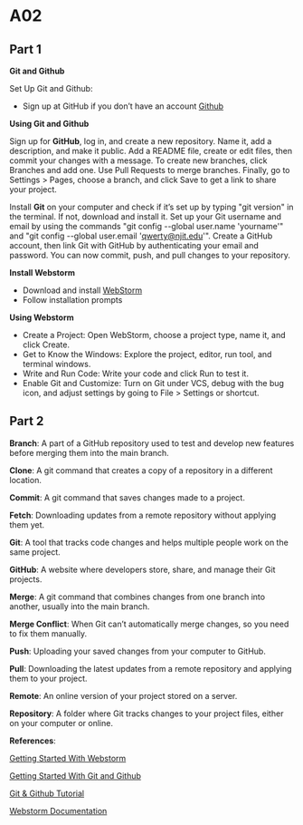 # A02
## **Part 1**

**Git and Github**

Set Up Git and Github:
- Sign up at GitHub if you don’t have an account [Github](https://git-scm.com/download/win)

**Using Git and Github** 

Sign up for **GitHub**, log in, and create a new repository. Name it, add a description, and make it public. Add a README file, create or edit files, then commit your changes with a message. To create new branches, click Branches and add one. Use Pull Requests to merge branches. Finally, go to Settings > Pages, choose a branch, and click Save to get a link to share your project.

Install **Git** on your computer and check if it’s set up by typing "git version" in the terminal. If not, download and install it. Set up your Git username and email by using the commands "git config --global user.name 'yourname'" and "git config --global user.email 'qwerty@njit.edu'". Create a GitHub account, then link Git with GitHub by authenticating your email and password. You can now commit, push, and pull changes to your repository.

**Install Webstorm**
 - Download and install [WebStorm](https://www.jetbrains.com/webstorm/download/#section=windows)
 - Follow installation prompts

**Using Webstorm** 
- Create a Project: Open WebStorm, choose a project type, name it, and click Create.
- Get to Know the Windows: Explore the project, editor, run tool, and terminal windows.
- Write and Run Code: Write your code and click Run to test it.
- Enable Git and Customize: Turn on Git under VCS, debug with the bug icon, and adjust settings by going to File > Settings or shortcut.


## **Part 2** 

**Branch**: A part of a GitHub repository used to test and develop new features before merging them into the main branch.

**Clone**: A git command that creates a copy of a repository in a different location.

**Commit**: A git command that saves changes made to a project.

**Fetch**: Downloading updates from a remote repository without applying them yet.

**Git**: A tool that tracks code changes and helps multiple people work on the same project.

**GitHub**: A website where developers store, share, and manage their Git projects.

**Merge**: A git command that combines changes from one branch into another, usually into the main branch.

**Merge Conflict**: When Git can’t automatically merge changes, so you need to fix them manually.

**Push**: Uploading your saved changes from your computer to GitHub.

**Pull**: Downloading the latest updates from a remote repository and applying them to your project.

**Remote**: An online version of your project stored on a server.

**Repository**: A folder where Git tracks changes to your project files, either on your computer or online.


**References**:

[Getting Started With Webstorm](https://www.youtube.com/watch?v=qejz-l6VLhU&ab_channel=JetBrains)

[Getting Started With Git and Github](https://www.freecodecamp.org/news/introduction-to-git-and-github/)

[Git & Github Tutorial](https://www.youtube.com/watch?v=OpOgVcon-E0&ab_channel=PraveenSingampalli)

[Webstorm Documentation](https://www.jetbrains.com/webstorm/documentation/)

